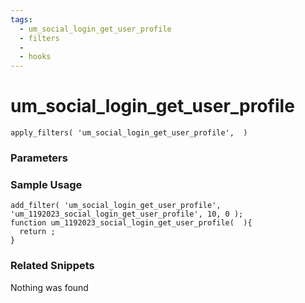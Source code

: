 ```yaml
---
tags: 
  - um_social_login_get_user_profile
  - filters
  - 
  - hooks
---
```

# um\_social\_login\_get\_user\_profile

``` php:no-line-numbers
apply_filters( 'um_social_login_get_user_profile',  )
```
<div class='hook-sep'></div>

### Parameters

<div class='hook-sep'></div>



### Sample Usage

``` php:no-line-numbers
add_filter( 'um_social_login_get_user_profile', 'um_1192023_social_login_get_user_profile', 10, 0 );
function um_1192023_social_login_get_user_profile(  ){
  return ;
}
```
<div class='hook-sep'></div>



### Related Snippets

Nothing was found

